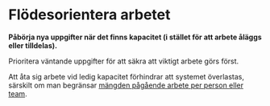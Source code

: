 # Flödesorientera arbetet

<summary>
<strong>Påbörja nya uppgifter när det finns kapacitet (i stället för att arbete åläggs eller tilldelas).</strong>
</summary>

Prioritera väntande uppgifter för att säkra att viktigt arbete görs först.

Att åta sig arbete vid ledig kapacitet förhindrar att systemet överlastas, särskilt om man begränsar [mängden pågående arbete per person eller team](section:limit-work-in-progress).